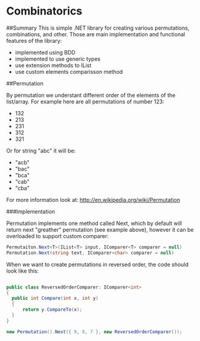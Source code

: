 Combinatorics
============
##Summary
This is simple .NET library for creating various permutations, combinations, and other. Those are main implementation and functional features of the library:
- implemented using BDD
- implemented to use generic types
- use extension methods to IList
- use custom elements comparisson method

##Permutation

By permutation we understant different order of the elements of the list/array. For example here are all permutations of number 123:
- 132
- 213
- 231
- 312
- 321

Or for string "abc" it will be:
- "acb"
- "bac"
- "bca"
- "cab"
- "cba"

For more information look at:
http://en.wikipedia.org/wiki/Permutation

###Implementation

Permutation implements one method called Next, which by default will return next "greather" permutation (see example above), however it can be overloaded to support custom comparer:

```c#
Permutaiton.Next<T>(IList<T> input, IComparer<T> comparer = null)
Permutation.Next(string text, IComparer<char> comparer = null)
```

When we want to create permutations in reversed order, the code should look like this:

```c#

public class ReversedOrderComparer: IComparer<int>
{
  public int Compare(int x, int y)
  {
      return y.CompareTo(x);
  }
}

new Permutation().Next({ 9, 8, 7 }, new ReversedOrderComparer());
```
